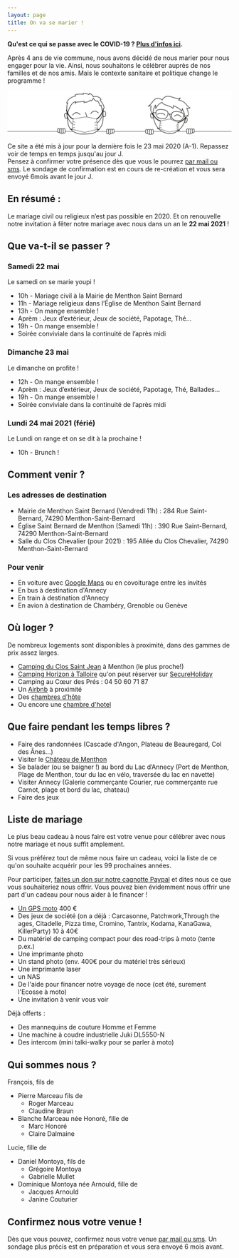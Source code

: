 ```yaml
---
layout: page
title: On va se marier !
---
```


**Qu'est ce qui se passe avec le COVID-19 ? [Plus d'infos ici](/pandemic).**


Après 4 ans de vie commune, nous avons décidé de nous marier pour nous engager pour la vie. Ainsi, nous souhaitons le célébrer auprès de nos familles et de nos amis. Mais le contexte sanitaire et politique change le programme !


![image de nous](/assets/banner_pandemic.svg)

Ce site a été mis à jour pour la dernière fois le 23 mai 2020 (A-1). Repassez voir de temps en temps jusqu'au jour J.  
Pensez à confirmer votre présence dès que vous le pourrez [par mail ou sms](/contact). Le sondage de confirmation est en cours de re-création et vous sera envoyé 6mois avant le jour J.


## En résumé :
Le mariage civil ou religieux n’est pas possible en 2020. Et on renouvelle notre invitation à fêter notre mariage avec nous dans un an le **22 mai 2021** !


## Que va-t-il se passer ?

### Samedi 22 mai
Le samedi on se marie youpi !
* 10h - Mariage civil à la Mairie de Menthon Saint Bernard
* 11h - Mariage religieux dans l’Église de Menthon Saint Bernard
* 13h - On mange ensemble !
* Aprèm : Jeux d’extérieur, Jeux de société, Papotage, Thé…
* 19h - On mange ensemble !
* Soirée conviviale dans la continuité de l’après midi


### Dimanche 23 mai
Le dimanche on profite !
* 12h - On mange ensemble !
* Aprèm : Jeux d’extérieur, Jeux de société, Papotage, Thé, Ballades...
* 19h - On mange ensemble !
* Soirée conviviale dans la continuité de l’après midi


### Lundi 24 mai 2021 (férié)
Le Lundi on range et on se dit à la prochaine !
* 10h - Brunch !


## Comment venir ?

### Les adresses de destination
* Mairie de Menthon Saint Bernard (Vendredi 11h) : 284 Rue Saint-Bernard, 74290 Menthon-Saint-Bernard
* Église Saint Bernard de Menthon (Samedi 11h) : 390 Rue Saint-Bernard, 74290 Menthon-Saint-Bernard
* Salle du Clos Chevalier (pour 2021) : 195 Allée du Clos Chevalier, 74290 Menthon-Saint-Bernard


### Pour venir
* En voiture avec [Google Maps](https://www.google.fr/maps/dir//74290+Menthon-Saint-Bernard/@45.8605377,6.1597176,13z/data=!4m9!4m8!1m0!1m5!1m1!1s0x478b9192898904af:0x408ab2ae4ba9c80!2m2!1d6.194737!2d45.860543!3e0) ou en
covoiturage entre les invités
* En bus à destination d'Annecy
* En train à destination d'Annecy
* En avion à destination de Chambéry, Grenoble ou Genève

## Où loger ?
De nombreux logements sont disponibles à proximité, dans des gammes de prix assez larges.
* [Camping du Clos Saint Jean](https://www.campingclosdonjean.com/) à Menthon (le plus proche!)
* [Camping Horizon à Talloire](http://www.camping-horizon.fr/index.htm) qu'on peut réserver sur [SecureHoliday](https://premium.secureholiday.net/fr/4180/)
* Camping au Cœur des Prés : 04 50 60 71 87
* Un [Airbnb](https://www.airbnb.fr/s/Menthon~Saint~Bernard--France/homes?refinement_paths%5B%5D=%2Fhomes&current_tab_id=home_tab&selected_tab_id=home_tab&source=mc_search_bar&click_referer=t%3ASEE_ALL%7Csid%3Afd6573b7-eaff-4a36-a0e0-ca05c28d7650%7Cst%3ALANDING_PAGE_MARQUEE&ne_lat=45.90271147982516&ne_lng=6.254606644672208&sw_lat=45.83505848749692&sw_lng=6.169462601703458&zoom=13&search_by_map=true&search_type=unknown&screen_size=large&hide_dates_and_guests_filters=false&checkin=2020-05-21&checkout=2020-05-24&adults=1) à proximité
* Des [chambres d'hôte](https://www.chambres-hotes.fr/chambres-hotes-search.html?mots_cles=Menthon%20Saint-Bernard&id_ville=32487&lat_lon_centre=45.840794,6.216505&rayon=6&date_arrivee=21%2F05%2F2020&date_depart=24%2F05%2F2020&nb_adultes=1&nb_enfants=0&nb_personnes=1&nb_chambres=1&prix_mini=&prix_maxi=&capa_max_ch_famille=&section_site_default=chambreshotes&s=1)
* Ou encore une [chambre d'hotel](https://www.viamichelin.fr/web/Hotels?geoboundaries=45.8397429,6.1701107:45.8836155,6.2319088)

## Que faire pendant les temps libres ?
* Faire des randonnées (Cascade d'Angon, Plateau de Beauregard, Col des Ânes...)
* Visiter le [Château de Menthon](https://www.chateau-de-menthon.com/)
* Se balader (ou se baigner !) au bord du Lac d’Annecy (Port de Menthon, Plage de Menthon, tour du lac en vélo, traversée du lac en navette)
* Visiter Annecy (Galerie commerçante Courier, rue commerçante rue Carnot, plage et bord du lac, chateau)
* Faire des jeux

## Liste de mariage
Le plus beau cadeau à nous faire est votre venue pour célébrer avec nous notre mariage et nous suffit amplement.

Si vous préférez tout de même nous faire un cadeau, voici la liste de ce qu'on souhaite acquérir pour les 99 prochaines années.

Pour participer, [faites un don sur notre cagnotte Paypal](https://paypal.me/pools/c/8mKyJgbJcC) et dites nous ce que vous souhaiteriez nous offrir. Vous pouvez bien évidemment nous offrir une part d'un cadeau pour nous aider à le financer !

* [Un GPS moto](https://www.tomtom.com/fr_fr/drive/motorcycle/products/rider-550/) 400 €
* Des jeux de société (on a déjà : Carcasonne, Patchwork,Through the ages, Citadelle, Pizza time, Cromino, Tantrix, Kodama, KanaGawa, KillerParty) 10 à 40€
* Du matériel de camping compact pour des road-trips à moto (tente p.ex.)
* Une imprimante photo
* Un stand photo (env. 400€ pour du matériel très sérieux)
* Une imprimante laser
* un NAS
* De l'aide pour financer notre voyage de noce (cet été, surement l'Ecosse à moto)
* Une invitation à venir vous voir

Déjà offerts :
* Des mannequins de couture Homme et Femme
* Une machine à coudre industrielle Juki DL5550-N
* Des intercom (mini talki-walky pour se parler à moto)

## Qui sommes nous ?
François, fils de
* Pierre Marceau fils de
  * Roger Marceau
  * Claudine Braun
* Blanche Marceau née Honoré, fille de
  * Marc Honoré
  * Claire Dalmaine

Lucie, fille de
* Daniel Montoya, fils de
  * Grégoire Montoya
  * Gabrielle Mullet
* Dominique Montoya née Arnould, fille de
  * Jacques Arnould
  * Janine Couturier

## Confirmez nous votre venue !
Dès que vous pouvez, confirmez nous votre venue [par mail ou sms](/contact).
Un sondage plus précis est en préparation et vous sera envoyé 6 mois avant.
